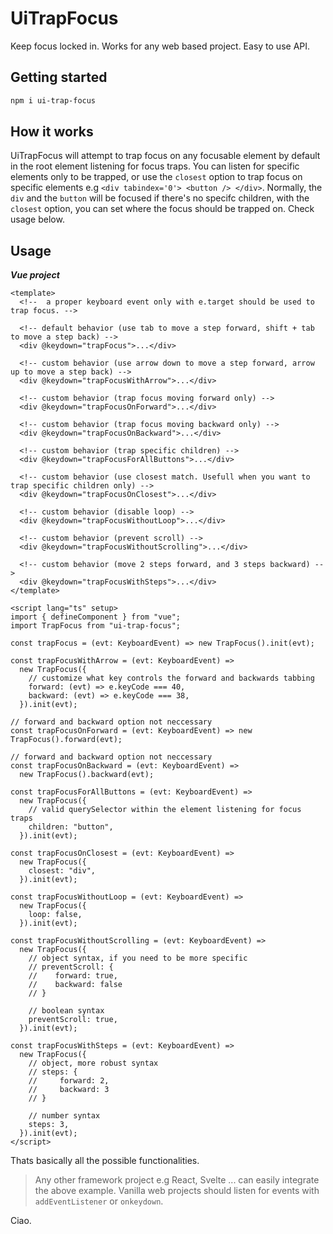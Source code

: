 # UiTrapFocus

Keep focus locked in. Works for any web based project. Easy to use API.

## Getting started

```bash
npm i ui-trap-focus
```

## How it works

UiTrapFocus will attempt to trap focus on any focusable element by default in the root element listening for focus traps. You can listen for specific elements only to be trapped, or use the `closest` option to trap focus on specific elements e.g `<div tabindex='0'> <button /> </div>`. Normally, the `div` and the `button` will be focused if there's no specifc children, with the `closest` option, you can set where the focus should be trapped on. Check usage below.

## Usage

**_Vue project_**

```vue
<template>
  <!--  a proper keyboard event only with e.target should be used to trap focus. -->

  <!-- default behavior (use tab to move a step forward, shift + tab to move a step back) -->
  <div @keydown="trapFocus">...</div>

  <!-- custom behavior (use arrow down to move a step forward, arrow up to move a step back) -->
  <div @keydown="trapFocusWithArrow">...</div>

  <!-- custom behavior (trap focus moving forward only) -->
  <div @keydown="trapFocusOnForward">...</div>

  <!-- custom behavior (trap focus moving backward only) -->
  <div @keydown="trapFocusOnBackward">...</div>

  <!-- custom behavior (trap specific children) -->
  <div @keydown="trapFocusForAllButtons">...</div>

  <!-- custom behavior (use closest match. Usefull when you want to trap specific children only) -->
  <div @keydown="trapFocusOnClosest">...</div>

  <!-- custom behavior (disable loop) -->
  <div @keydown="trapFocusWithoutLoop">...</div>

  <!-- custom behavior (prevent scroll) -->
  <div @keydown="trapFocusWithoutScrolling">...</div>

  <!-- custom behavior (move 2 steps forward, and 3 steps backward) -->
  <div @keydown="trapFocusWithSteps">...</div>
</template>

<script lang="ts" setup>
import { defineComponent } from "vue";
import TrapFocus from "ui-trap-focus";

const trapFocus = (evt: KeyboardEvent) => new TrapFocus().init(evt);

const trapFocusWithArrow = (evt: KeyboardEvent) =>
  new TrapFocus({
    // customize what key controls the forward and backwards tabbing
    forward: (evt) => e.keyCode === 40,
    backward: (evt) => e.keyCode === 38,
  }).init(evt);

// forward and backward option not neccessary
const trapFocusOnForward = (evt: KeyboardEvent) => new TrapFocus().forward(evt);

// forward and backward option not neccessary
const trapFocusOnBackward = (evt: KeyboardEvent) =>
  new TrapFocus().backward(evt);

const trapFocusForAllButtons = (evt: KeyboardEvent) =>
  new TrapFocus({
    // valid querySelector within the element listening for focus traps
    children: "button",
  }).init(evt);

const trapFocusOnClosest = (evt: KeyboardEvent) =>
  new TrapFocus({
    closest: "div",
  }).init(evt);

const trapFocusWithoutLoop = (evt: KeyboardEvent) =>
  new TrapFocus({
    loop: false,
  }).init(evt);

const trapFocusWithoutScrolling = (evt: KeyboardEvent) =>
  new TrapFocus({
    // object syntax, if you need to be more specific
    // preventScroll: {
    //    forward: true,
    //    backward: false
    // }

    // boolean syntax
    preventScroll: true,
  }).init(evt);

const trapFocusWithSteps = (evt: KeyboardEvent) =>
  new TrapFocus({
    // object, more robust syntax
    // steps: {
    //     forward: 2,
    //     backward: 3
    // }

    // number syntax
    steps: 3,
  }).init(evt);
</script>
```

Thats basically all the possible functionalities.

> Any other framework project e.g React, Svelte ... can easily integrate the above example. Vanilla web projects should listen for events with `addEventListener` or `onkeydown`.

Ciao.
